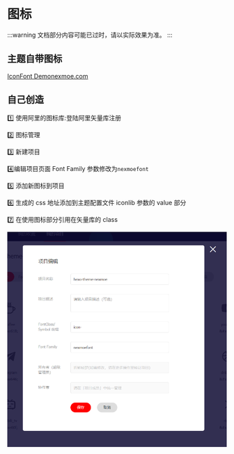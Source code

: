 # 图标

:::warning
文档部分内容可能已过时，请以实际效果为准。
:::

## 主题自带图标

[IconFont Demonexmoe.com](https://nexmoe.com/lib/iconfont/demo_index.html)

## 自己创造

1️⃣ 使用阿里的图标库:登陆阿里矢量库注册 

2️⃣ 图标管理

3️⃣ 新建项目

4️⃣编辑项目页面 Font Family 参数修改为`nexmoefont`

5️⃣ 添加新图标到项目 

6️⃣ 生成的 css 地址添加到主题配置文件 iconlib 参数的 value 部分

7️⃣ 在使用图标部分引用在矢量库的 class

![img](icon/2020-04-25_12-19-02.png)
